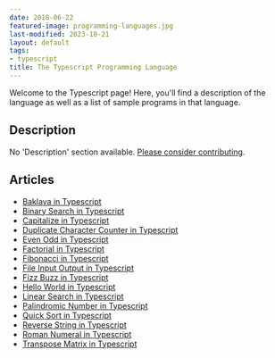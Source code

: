 ```yaml
---
date: 2018-06-22
featured-image: programming-languages.jpg
last-modified: 2023-10-21
layout: default
tags:
- typescript
title: The Typescript Programming Language
---
```


Welcome to the Typescript page! Here, you'll find a description of the language as well as a list of sample programs in that language.

## Description

No 'Description' section available. [Please consider contributing](https://github.com/TheRenegadeCoder/sample-programs-website).

## Articles

- [Baklava in Typescript](https://sampleprograms.io/projects/baklava/typescript)
- [Binary Search in Typescript](https://sampleprograms.io/projects/binary-search/typescript)
- [Capitalize in Typescript](https://sampleprograms.io/projects/capitalize/typescript)
- [Duplicate Character Counter in Typescript](https://sampleprograms.io/projects/duplicate-character-counter/typescript)
- [Even Odd in Typescript](https://sampleprograms.io/projects/even-odd/typescript)
- [Factorial in Typescript](https://sampleprograms.io/projects/factorial/typescript)
- [Fibonacci in Typescript](https://sampleprograms.io/projects/fibonacci/typescript)
- [File Input Output in Typescript](https://sampleprograms.io/projects/file-input-output/typescript)
- [Fizz Buzz in Typescript](https://sampleprograms.io/projects/fizz-buzz/typescript)
- [Hello World in Typescript](https://sampleprograms.io/projects/hello-world/typescript)
- [Linear Search in Typescript](https://sampleprograms.io/projects/linear-search/typescript)
- [Palindromic Number in Typescript](https://sampleprograms.io/projects/palindromic-number/typescript)
- [Quick Sort in Typescript](https://sampleprograms.io/projects/quick-sort/typescript)
- [Reverse String in Typescript](https://sampleprograms.io/projects/reverse-string/typescript)
- [Roman Numeral in Typescript](https://sampleprograms.io/projects/roman-numeral/typescript)
- [Transpose Matrix in Typescript](https://sampleprograms.io/projects/transpose-matrix/typescript)